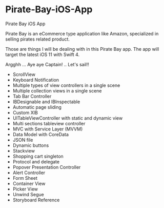 # Pirate-Bay-iOS-App
Pirate Bay iOS App

Pirate Bay is an eCommerce type application like Amazon, specialized in selling pirates related product.

Those are things I will be dealing with in this Pirate Bay app. The app will target the latest iOS 11 with Swift 4.

Argghh ... Aye aye Captain! .. Let's sail!!

* ScrollView
* Keyboard Notification
* Multiple types of view controllers in a single scene
* Multiple collection views in a single scene
* Tab Bar Controller
* IBDesignable and IBInspectable
* Automatic page sliding
* Custom XIB
* UITableViewController with static and dynamic view
* Multi sections tableview controller
* MVC with Service Layer (MVVM)
* Data Model with CoreData
* JSON file
* Dynamic buttons
* Stackview
* Shopping cart singleton
* Protocol and delegate
* Popover Presentation Controller
* Alert Controller
* Form Sheet
* Container View
* Picker View
* Unwind Segue
* Storyboard Reference

